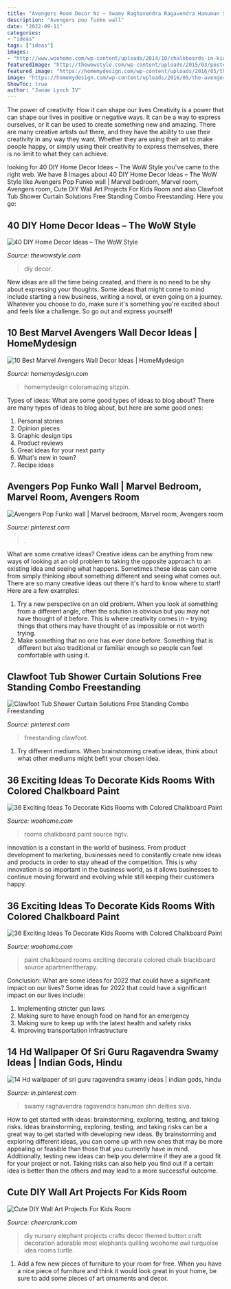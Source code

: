 ```yaml
---
title: "Avengers Room Decor Nz ~ Swamy Raghavendra Ragavendra Hanuman Shri Deities Siva"
description: "Avengers pop funko wall"
date: "2022-09-11"
categories:
- "ideas"
tags: ["ideas"]
images:
- "http://www.woohome.com/wp-content/uploads/2014/10/chalkboards-in-kids-rooms-25.jpg"
featuredImage: "http://thewowstyle.com/wp-content/uploads/2015/03/posted-by-lara-berendt-may-31-2012-home-decor608-x-819-128-kb-jpeg-x.jpg"
featured_image: "https://homemydesign.com/wp-content/uploads/2016/05/the-avengers-symbol-wall-decor-ideas.jpg"
image: "https://homemydesign.com/wp-content/uploads/2016/05/the-avengers-symbol-wall-decor-ideas.jpg"
ShowToc: true
author: "Janae Lynch IV"
---
```



The power of creativity: How it can shape our lives
Creativity is a power that can shape our lives in positive or negative ways. It can be a way to express ourselves, or it can be used to create something new and amazing. There are many creative artists out there, and they have the ability to use their creativity in any way they want. Whether they are using their art to make people happy, or simply using their creativity to express themselves, there is no limit to what they can achieve.

	

		
looking for 40 DIY Home Decor Ideas – The WoW Style you've came to the right web. We have 8 Images about 40 DIY Home Decor Ideas – The WoW Style like Avengers Pop Funko wall | Marvel bedroom, Marvel room, Avengers room, Cute DIY Wall Art Projects For Kids Room and also Clawfoot Tub Shower Curtain Solutions Free Standing Combo Freestanding. Here you go:
		
    
## 40 DIY Home Decor Ideas – The WoW Style

<img loading=lazy src="http://thewowstyle.com/wp-content/uploads/2015/03/posted-by-lara-berendt-may-31-2012-home-decor608-x-819-128-kb-jpeg-x.jpg" onerror="this.onerror=null;this.src='https://tse2.mm.bing.net/th?id=OIP.VpGfs64-iuAZ48ZtQuDvfQHaJ-&amp;pid=15.1';" alt="40 DIY Home Decor Ideas – The WoW Style">

_Source: thewowstyle.com_

>diy decor. 

	

New ideas are all the time being created, and there is no need to be shy about expressing your thoughts. Some ideas that might come to mind include starting a new business, writing a novel, or even going on a journey. Whatever you choose to do, make sure it's something you're excited about and feels like a challenge. So go out and express yourself!

    
## 10 Best Marvel Avengers Wall Decor Ideas | HomeMydesign

<img loading=lazy src="https://homemydesign.com/wp-content/uploads/2016/05/the-avengers-symbol-wall-decor-ideas.jpg" onerror="this.onerror=null;this.src='https://tse2.mm.bing.net/th?id=OIP.4f-wYlQhns6qgL2nRZzQUgHaJ4&amp;pid=15.1';" alt="10 Best Marvel Avengers Wall Decor Ideas | HomeMydesign">

_Source: homemydesign.com_

>homemydesign coloramazing sitzpin. 

	

Types of ideas: What are some good types of ideas to blog about?
There are many types of ideas to blog about, but here are some good ones:
1. Personal stories 
2. Opinion pieces 
3. Graphic design tips 
4. Product reviews 
5. Great ideas for your next party 
6. What's new in town? 
7. Recipe ideas 

    
## Avengers Pop Funko Wall | Marvel Bedroom, Marvel Room, Avengers Room

<img loading=lazy src="https://i.pinimg.com/736x/1b/87/d4/1b87d4d42f8a94889999985ffdbde3af.jpg" onerror="this.onerror=null;this.src='https://tse2.mm.bing.net/th?id=OIP.mI1aevBUTQDyw7YvD9o76wHaJ0&amp;pid=15.1';" alt="Avengers Pop Funko wall | Marvel bedroom, Marvel room, Avengers room">

_Source: pinterest.com_

>. 

	

What are some creative ideas?
Creative ideas can be anything from new ways of looking at an old problem to taking the opposite approach to an existing idea and seeing what happens. Sometimes these ideas can come from simply thinking about something different and seeing what comes out. There are so many creative ideas out there it's hard to know where to start! Here are a few examples: 
1. Try a new perspective on an old problem. When you look at something from a different angle, often the solution is obvious but you may not have thought of it before. This is where creativity comes in – trying things that others may have thought of as impossible or not worth trying. 
2. Make something that no one has ever done before. Something that is different but also traditional or familiar enough so people can feel comfortable with using it.

    
## Clawfoot Tub Shower Curtain Solutions Free Standing Combo Freestanding

<img loading=lazy src="https://i.pinimg.com/736x/2f/af/ef/2fafef3f95bec2c6145f4e5984e29291.jpg" onerror="this.onerror=null;this.src='https://tse1.mm.bing.net/th?id=OIP.DK3dFDoj7drf_xfwVh88pAHaLG&amp;pid=15.1';" alt="Clawfoot Tub Shower Curtain Solutions Free Standing Combo Freestanding">

_Source: pinterest.com_

>freestanding clawfoot. 

	

1. Try different mediums. When brainstorming creative ideas, think about what other mediums might befit your chosen idea.

    
## 36 Exciting Ideas To Decorate Kids Rooms With Colored Chalkboard Paint

<img loading=lazy src="http://www.woohome.com/wp-content/uploads/2014/10/chalkboards-in-kids-rooms-25.jpg" onerror="this.onerror=null;this.src='https://tse3.mm.bing.net/th?id=OIP.zEgxJ4HGA_qyYuE_KQ92jQHaKE&amp;pid=15.1';" alt="36 Exciting Ideas To Decorate Kids Rooms with Colored Chalkboard Paint">

_Source: woohome.com_

>rooms chalkboard paint source hgtv. 

	

Innovation is a constant in the world of business. From product development to marketing, businesses need to constantly create new ideas and products in order to stay ahead of the competition. This is why innovation is so important in the business world, as it allows businesses to continue moving forward and evolving while still keeping their customers happy.

    
## 36 Exciting Ideas To Decorate Kids Rooms With Colored Chalkboard Paint

<img loading=lazy src="http://www.woohome.com/wp-content/uploads/2014/10/chalkboards-in-kids-rooms-13.jpg" onerror="this.onerror=null;this.src='https://tse1.mm.bing.net/th?id=OIP.9z0WRLIYvWhAchqwdSWDLAHaLH&amp;pid=15.1';" alt="36 Exciting Ideas To Decorate Kids Rooms with Colored Chalkboard Paint">

_Source: woohome.com_

>paint chalkboard rooms exciting decorate colored chalk blackboard source apartmenttherapy. 

	

Conclusion: What are some ideas for 2022 that could have a significant impact on our lives?
Some ideas for 2022 that could have a significant impact on our lives include: 
1. Implementing stricter gun laws 
2. Making sure to have enough food on hand for an emergency 
3. Making sure to keep up with the latest health and safety risks 
4. Improving transportation infrastructure 

    
## 14 Hd Wallpaper Of Sri Guru Ragavendra Swamy Ideas | Indian Gods, Hindu

<img loading=lazy src="https://i.pinimg.com/474x/08/0d/2c/080d2c0750549c4f8fe5ea5df0e4bba3.jpg" onerror="this.onerror=null;this.src='https://tse2.mm.bing.net/th?id=OIP.YS5PjxUUBlPLFBZPuW0XRwAAAA&amp;pid=15.1';" alt="14 Hd wallpaper of sri guru ragavendra swamy ideas | indian gods, hindu">

_Source: in.pinterest.com_

>swamy raghavendra ragavendra hanuman shri deities siva. 

	

How to get started with ideas: brainstorming, exploring, testing, and taking risks.
Ideas brainstorming, exploring, testing, and taking risks can be a great way to get started with developing new ideas. By brainstorming and exploring different ideas, you can come up with new ones that may be more appealing or feasible than those that you currently have in mind. Additionally, testing new ideas can help you determine if they are a good fit for your project or not. Taking risks can also help you find out if a certain idea is better than the others and may lead to a more successful outcome.

    
## Cute DIY Wall Art Projects For Kids Room

<img loading=lazy src="https://www.cheercrank.com/wp-content/uploads/2016/03/25-diy-wall-art-for-kids-room.jpg" onerror="this.onerror=null;this.src='https://tse3.mm.bing.net/th?id=OIP.KIL-JuM40FuKOJ9Jffw4CAHaLH&amp;pid=15.1';" alt="Cute DIY Wall Art Projects For Kids Room">

_Source: cheercrank.com_

>diy nursery elephant projects crafts decor themed button craft decoration adorable most elephants quilling woohome owl turquoise idea rooms turtle. 

	

1. Add a few new pieces of furniture to your room for free. When you have a nice piece of furniture and think it would look great in your home, be sure to add some pieces of art ornaments and decor.

